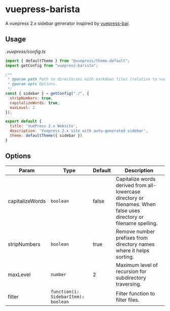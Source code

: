 # vuepress-barista

A vuepress 2.x sidebar generator inspired by [vuepress-bar](https://npmjs.com/package/vuepress-bar).

## Usage

*.vuepress/config.ts*
~~~js
import { defaultTheme } from "@vuepress/theme-default";
import getConfig from "vuepress-barista";

/**
 * @param path Path to directories with markdown files (relative to vuepress' current working directory). Should be '.' or './' in most setups.
 * @param opts Options.
 */
const { sidebar } = getConfig("./", {
  stripNumbers: true,
  capitalizeWords: true,
  maxLevel: 2
});

export default {
  title: 'VuePress 2.x Website',
  description: 'Vuepress 2.x site with auto-generated sidebar',
  theme: defaultTheme({ sidebar })
}
~~~

## Options

|      Param      |                Type                 | Default |                                                     Description                                                     |
| --------------- | ----------------------------------- | ------- | ------------------------------------------------------------------------------------------------------------------- |
| capitalizeWords | `boolean`                           | false   | Capitalize words derived from all-lowercase directory or filenames. When false uses directory or filename spelling. |
| stripNumbers    | `boolean`                           | true    | Remove number prefixes from directory names where it helps sorting.                                                 |
| maxLevel        | `number`                            | 2       | Maximum level of recursion for subdirectory traversing.                                                             |
| filter          | `function(i: SidebarItem): boolean` |         | Filter function to filter files.                                                                                    |
